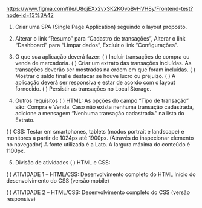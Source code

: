 https://www.figma.com/file/U8ojEXx2vxSK2KOvoBvHVH8y/Frontend-test?node-id=13%3A42

1. Criar uma SPA (Single Page Application) seguindo o layout proposto.

2. Alterar o link “Resumo” para “Cadastro de transações”, Alterar o link “Dashboard” para “Limpar dados”, Excluir o link “Configurações”.

3. O que sua aplicação deverá fazer:
( ) Incluir transações de compra ou venda de mercadoria.
( ) Criar um extrato das transações incluídas. As transações deverão ser mostradas na ordem em que foram incluídas.
( ) Mostrar o saldo final e destacar se houve lucro ou prejuízo.
( ) A aplicação deverá ser responsiva e estar de acordo com o layout fornecido.
( ) Persistir as transações no Local Storage.

4. Outros requisitos
( ) HTML: 
As opções do campo “Tipo de transação” são: Compra e Venda.
Caso não exista nenhuma transação cadastrada, adicione a mensagem “Nenhuma transação cadastrada.” na lista do Extrato.

( ) CSS:
Testar em smartphones, tablets (modos portrait e landscape) e monitores a partir de 1024px até 1900px. (Através do inspecionar elemento no navegador)
A fonte utilizada é a Lato.
A largura máxima do conteúdo é 1100px.

5. Divisão de atividades
( ) HTML e CSS:

( ) ATIVIDADE 1 – HTML/CSS:
Desenvolvimento completo do HTML
Início do desenvolvimento do CSS (versão mobile)

( ) ATIVIDADE 2 – HTML/CSS:
Desenvolvimento completo do CSS (versão responsiva)